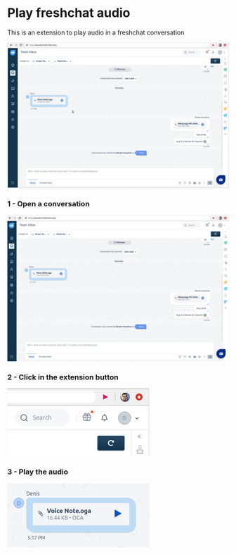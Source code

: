 # Play freshchat audio
This is an extension to play audio in a freshchat conversation

![How to use](/imgs/how-to-use.gif)


### 1 - Open a conversation
![Freshchat conversation](/imgs/1-open-conversation.png)

### 2 - Click in the extension button
![Extension icon](/imgs/2-click-extension-button.png)

### 3 - Play the audio
![Audio with a ply button](/imgs/3-click-play-button.png)

